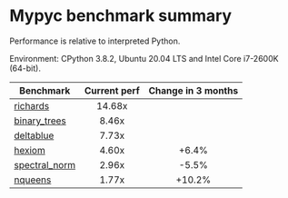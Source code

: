# Mypyc benchmark summary

Performance is relative to interpreted Python.

Environment: CPython 3.8.2, Ubuntu 20.04 LTS and Intel Core i7-2600K (64-bit).

| Benchmark | Current perf | Change in 3 months |
| --- | :---: | :---: |
| [richards](benchmarks/richards.md) | 14.68x |  |
| [binary_trees](benchmarks/binary_trees.md) | 8.46x |  |
| [deltablue](benchmarks/deltablue.md) | 7.73x |  |
| [hexiom](benchmarks/hexiom.md) | 4.60x | +6.4% |
| [spectral_norm](benchmarks/spectral_norm.md) | 2.96x | -5.5% |
| [nqueens](benchmarks/nqueens.md) | 1.77x | +10.2% |
